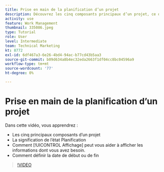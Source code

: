 ```yaml
---
title: Prise en main de la planification d’un projet
description: Découvrez les cinq composants principaux d’un projet, ce que signifie l’état, comment une [!UICONTROL Affichage] peut vous aider à afficher les informations pertinentes et à définir la date de début ou d’échéance.
activity: use
feature: Work Management
thumbnail: 335086.jpeg
type: Tutorial
role: User
level: Intermediate
team: Technical Marketing
kt: 8772
exl-id: 6df467a3-6e26-4bd4-94ac-b77cd43b5aa3
source-git-commit: b09d634a8b4ec32eda2663f1df04cc8bc04596a9
workflow-type: tm+mt
source-wordcount: '77'
ht-degree: 0%

---
```


# Prise en main de la planification d’un projet

Dans cette vidéo, vous apprendrez :

* Les cinq principaux composants d’un projet
* La signification de l’état Planification
* Comment [!UICONTROL Affichage] peut vous aider à afficher les informations dont vous avez besoin.
* Comment définir la date de début ou de fin

>[!VIDEO](https://video.tv.adobe.com/v/335086/?quality=12)
